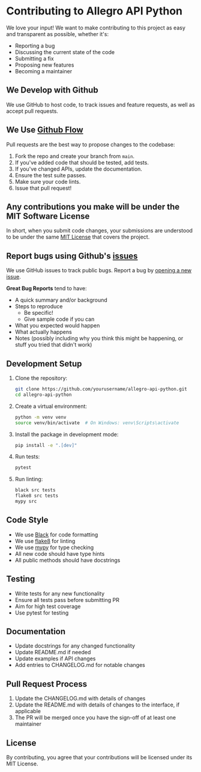 # Contributing to Allegro API Python

We love your input! We want to make contributing to this project as easy and transparent as possible, whether it's:

- Reporting a bug
- Discussing the current state of the code
- Submitting a fix
- Proposing new features
- Becoming a maintainer

## We Develop with Github

We use GitHub to host code, to track issues and feature requests, as well as accept pull requests.

## We Use [Github Flow](https://guides.github.com/introduction/flow/index.html)

Pull requests are the best way to propose changes to the codebase:

1. Fork the repo and create your branch from `main`.
2. If you've added code that should be tested, add tests.
3. If you've changed APIs, update the documentation.
4. Ensure the test suite passes.
5. Make sure your code lints.
6. Issue that pull request!

## Any contributions you make will be under the MIT Software License

In short, when you submit code changes, your submissions are understood to be under the same [MIT License](LICENSE) that covers the project.

## Report bugs using Github's [issues](https://github.com/yourusername/allegro-api-python/issues)

We use GitHub issues to track public bugs. Report a bug by [opening a new issue](https://github.com/yourusername/allegro-api-python/issues/new).

**Great Bug Reports** tend to have:

- A quick summary and/or background
- Steps to reproduce
  - Be specific!
  - Give sample code if you can
- What you expected would happen
- What actually happens
- Notes (possibly including why you think this might be happening, or stuff you tried that didn't work)

## Development Setup

1. Clone the repository:
   ```bash
   git clone https://github.com/yourusername/allegro-api-python.git
   cd allegro-api-python
   ```

2. Create a virtual environment:
   ```bash
   python -m venv venv
   source venv/bin/activate  # On Windows: venv\Scripts\activate
   ```

3. Install the package in development mode:
   ```bash
   pip install -e ".[dev]"
   ```

4. Run tests:
   ```bash
   pytest
   ```

5. Run linting:
   ```bash
   black src tests
   flake8 src tests
   mypy src
   ```

## Code Style

- We use [Black](https://github.com/psf/black) for code formatting
- We use [flake8](https://flake8.pycqa.org/) for linting
- We use [mypy](http://mypy-lang.org/) for type checking
- All new code should have type hints
- All public methods should have docstrings

## Testing

- Write tests for any new functionality
- Ensure all tests pass before submitting PR
- Aim for high test coverage
- Use pytest for testing

## Documentation

- Update docstrings for any changed functionality
- Update README.md if needed
- Update examples if API changes
- Add entries to CHANGELOG.md for notable changes

## Pull Request Process

1. Update the CHANGELOG.md with details of changes
2. Update the README.md with details of changes to the interface, if applicable
3. The PR will be merged once you have the sign-off of at least one maintainer

## License

By contributing, you agree that your contributions will be licensed under its MIT License.